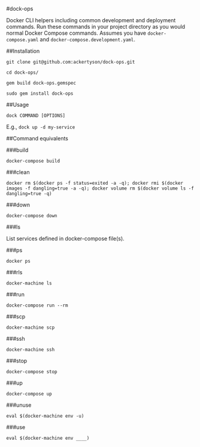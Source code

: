 #dock-ops

Docker CLI helpers including common development and deployment commands. Run
these commands in your project directory as you would normal Docker Compose
commands. Assumes you have `docker-compose.yaml` and
`docker-compose.development.yaml`.

##Installation

`git clone git@github.com:ackertyson/dock-ops.git`

`cd dock-ops/`

`gem build dock-ops.gemspec`

`sudo gem install dock-ops`

##Usage

`dock COMMAND [OPTIONS]`

E.g., `dock up -d my-service`

##Command equivalents

###build

`docker-compose build`

###clean

`docker rm $(docker ps -f status=exited -a -q); docker rmi $(docker images -f dangling=true -a -q); docker volume rm $(docker volume ls -f dangling=true -q)`

###down

`docker-compose down`

###ls

List services defined in docker-compose file(s).

###ps

`docker ps`

###rls

`docker-machine ls`

###run

`docker-compose run --rm`

###scp

`docker-machine scp`

###ssh

`docker-machine ssh`

###stop

`docker-compose stop`

###up

`docker-compose up`

###unuse

`eval $(docker-machine env -u)`

###use

`eval $(docker-machine env ____)`
